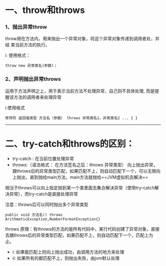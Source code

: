 
# 一、throw和throws
### 1、抛出异常throw
throw用在方法内，用来抛出一个异常对象，将这个异常对象传递到调用者处，并结 束当前方法的执行。

i: 使用格式：

```
throw new 异常类名(参数)；
```

### 2、声明抛出异常throws
运用于方法声明之上，用于表示当前方法不处理异常，自己则不具体处理, 而是提醒该方法的调用者来处理异常

i:使用格式

```
修饰符 返回值类型 方法名（参数） throws 异常类名1，异常类名2 ... { }
```

---



# 二、try-catch和throws的区别：

- try-catch : 在当前位置处理异常
- throws:（语法格式：  在方法签名之后：throws 异常类型）
向上抛出异常，跟throws后的异常类型匹配，如果匹配不上，则自动匹配下一个，可以无限向上抛出，直到抛给main方法，main方法就抛给==JVM虚拟机去解决==



相当于throws可以向上指定抛到某一个类里面去集合解决异常（使用try-catch解决异常），而try-catch是直接处理异常


注意：throws后可以同时抛出多个异常类型

```
public void 方法名() throws  ArithmeticException,NumberFormatException{}
```


throws 原理：有throws的方法的是所有代码中，某行代码创建了异常对象，直接去跟throws后的异常类型匹配，如果匹配不上，则自动匹配下一个，匹配上为止。 
-  i: 如果能匹配上则向上抛出成功，由调用方法的地方来处理
- ii: 如果所有的都匹配不上，则抛出失败，由jvm默认处理







